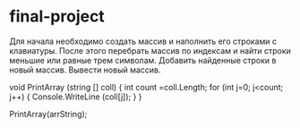 # final-project

Для начала необходимо создать массив и наполнить его строками с клавиатуры.
После этого перебрать массив по индексам и найти строки меньшие или равные трем символам.
Добавить найденные строки в новый массив.
Вывести новый массив.

void PrintArray (string [] coll)
{
    int count =coll.Length;
    for (int j=0; j<count; j++)
    {
        Console.WriteLine (coll[j]);
    }
}

PrintArray(arrString);